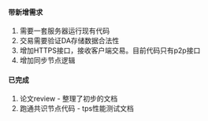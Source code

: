 #### 带新增需求
1. 需要一套服务器运行现有代码
2. 交易需要验证DA存储数据合法性
3. 增加HTTPS接口，接收客户端交易。目前代码只有p2p接口 
4. 增加同步节点逻辑

#### 已完成
1. 论文review - 整理了初步的文档
2. 跑通共识节点代码 - tps性能测试文档
